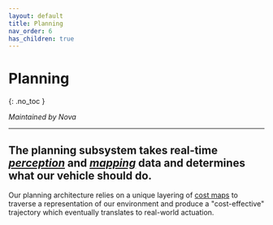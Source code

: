 ```yaml
---
layout: default
title: Planning
nav_order: 6
has_children: true
---
```


# Planning
{: .no_toc }

*Maintained by Nova*

---

## The planning subsystem takes real-time [*perception*](../Perception/index.md) and [*mapping*](../Mapping/index.md) data and determines what our vehicle should do. 

Our planning architecture relies on a unique layering of [cost maps](../system-overview.md#cost-maps) to traverse a representation of our environment and produce a "cost-effective" trajectory which eventually translates to real-world actuation.


